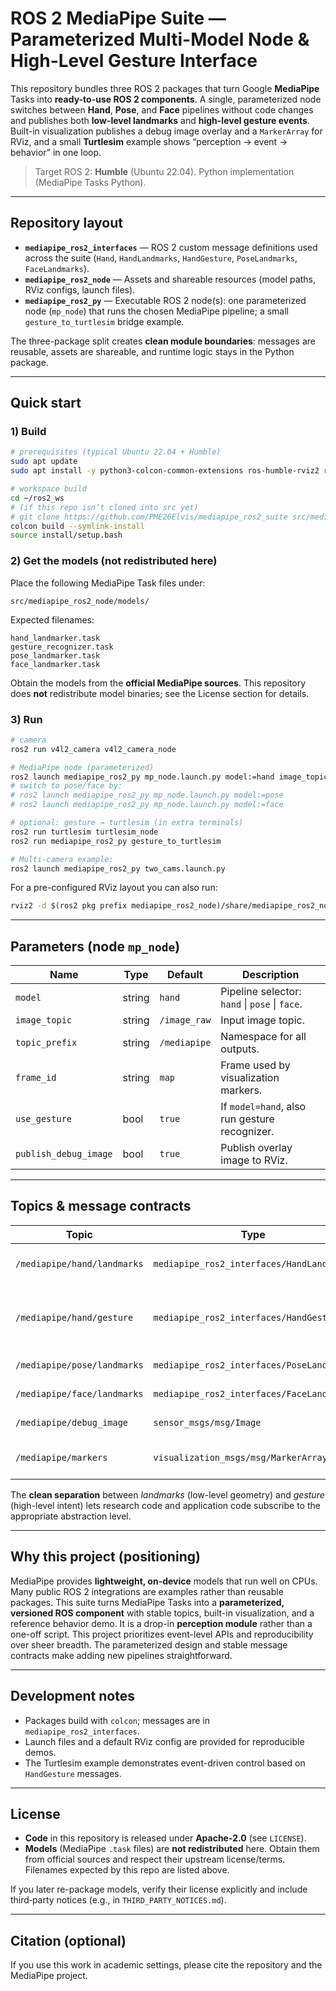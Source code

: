 # ROS 2 MediaPipe Suite — Parameterized Multi-Model Node & High-Level Gesture Interface

This repository bundles three ROS 2 packages that turn Google **MediaPipe** Tasks into **ready-to-use ROS 2 components**. A single, parameterized node switches between **Hand**, **Pose**, and **Face** pipelines without code changes and publishes both **low-level landmarks** and **high-level gesture events**. Built-in visualization publishes a debug image overlay and a `MarkerArray` for RViz, and a small **Turtlesim** example shows “perception → event → behavior” in one loop.

> Target ROS 2: **Humble** (Ubuntu 22.04). Python implementation (MediaPipe Tasks Python).

---

## Repository layout

- **`mediapipe_ros2_interfaces`** — ROS 2 custom message definitions used across the suite (`Hand`, `HandLandmarks`, `HandGesture`, `PoseLandmarks`, `FaceLandmarks`).  
- **`mediapipe_ros2_node`** — Assets and shareable resources (model paths, RViz configs, launch files).  
- **`mediapipe_ros2_py`** — Executable ROS 2 node(s): one parameterized node (`mp_node`) that runs the chosen MediaPipe pipeline; a small `gesture_to_turtlesim` bridge example.

The three-package split creates **clean module boundaries**: messages are reusable, assets are shareable, and runtime logic stays in the Python package.

---

## Quick start

### 1) Build
```bash
# prerequisites (typical Ubuntu 22.04 + Humble)
sudo apt update
sudo apt install -y python3-colcon-common-extensions ros-humble-rviz2 ros-humble-v4l2-camera

# workspace build
cd ~/ros2_ws
# (if this repo isn’t cloned into src yet)
# git clone https://github.com/PME26Elvis/mediapipe_ros2_suite src/mediapipe_ros2_suite
colcon build --symlink-install
source install/setup.bash
```

### 2) Get the models (not redistributed here)
Place the following MediaPipe Task files under:
```
src/mediapipe_ros2_node/models/
```
Expected filenames:
```
hand_landmarker.task
gesture_recognizer.task
pose_landmarker.task
face_landmarker.task
```
Obtain the models from the **official MediaPipe sources**. This repository does **not** redistribute model binaries; see the License section for details.

### 3) Run
```bash
# camera
ros2 run v4l2_camera v4l2_camera_node

# MediaPipe node (parameterized)
ros2 launch mediapipe_ros2_py mp_node.launch.py model:=hand image_topic:=/image_raw start_rviz:=true
# switch to pose/face by:
# ros2 launch mediapipe_ros2_py mp_node.launch.py model:=pose
# ros2 launch mediapipe_ros2_py mp_node.launch.py model:=face

# optional: gesture → turtlesim (in extra terminals)
ros2 run turtlesim turtlesim_node
ros2 run mediapipe_ros2_py gesture_to_turtlesim

# Multi-camera example:
ros2 launch mediapipe_ros2_py two_cams.launch.py
```

For a pre-configured RViz layout you can also run:
```bash
rviz2 -d $(ros2 pkg prefix mediapipe_ros2_node)/share/mediapipe_ros2_node/rviz/mediapipe_default.rviz
```

---

## Parameters (node `mp_node`)

| Name | Type | Default | Description |
|---|---|---|---|
| `model` | string | `hand` | Pipeline selector: `hand` \| `pose` \| `face`. |
| `image_topic` | string | `/image_raw` | Input image topic. |
| `topic_prefix` | string | `/mediapipe` | Namespace for all outputs. |
| `frame_id` | string | `map` | Frame used by visualization markers. |
| `use_gesture` | bool | `true` | If `model=hand`, also run gesture recognizer. |
| `publish_debug_image` | bool | `true` | Publish overlay image to RViz. |

---

## Topics & message contracts

| Topic | Type | Notes |
|---|---|---|
| `/mediapipe/hand/landmarks` | `mediapipe_ros2_interfaces/HandLandmarks` | 21 hand keypoints per detected hand. |
| `/mediapipe/hand/gesture`   | `mediapipe_ros2_interfaces/HandGesture`   | High-level events (e.g., `Thumb_Up`, `Open_Palm`, `Victory`) with scores. |
| `/mediapipe/pose/landmarks` | `mediapipe_ros2_interfaces/PoseLandmarks` | Whole-body keypoints. |
| `/mediapipe/face/landmarks` | `mediapipe_ros2_interfaces/FaceLandmarks` | Face mesh/landmarks. |
| `/mediapipe/debug_image`    | `sensor_msgs/msg/Image`                    | Overlayed image (skeleton, bbox). |
| `/mediapipe/markers`        | `visualization_msgs/msg/MarkerArray`       | 3D points/lines/labels for RViz. |

The **clean separation** between *landmarks* (low-level geometry) and *gesture* (high-level intent) lets research code and application code subscribe to the appropriate abstraction level.

---

## Why this project (positioning)

MediaPipe provides **lightweight, on-device** models that run well on CPUs. Many public ROS 2 integrations are examples rather than reusable packages. This suite turns MediaPipe Tasks into a **parameterized, versioned ROS component** with stable topics, built-in visualization, and a reference behavior demo. It is a drop-in **perception module** rather than a one-off script. This project prioritizes event-level APIs and reproducibility over sheer breadth. The parameterized design and stable message contracts make adding new pipelines straightforward.

---

## Development notes

- Packages build with `colcon`; messages are in `mediapipe_ros2_interfaces`.  
- Launch files and a default RViz config are provided for reproducible demos.  
- The Turtlesim example demonstrates event-driven control based on `HandGesture` messages.

---

## License

- **Code** in this repository is released under **Apache-2.0** (see `LICENSE`).  
- **Models** (MediaPipe `.task` files) are **not redistributed** here. Obtain them from official sources and respect their upstream license/terms. Filenames expected by this repo are listed above.

If you later re-package models, verify their license explicitly and include third‑party notices (e.g., in `THIRD_PARTY_NOTICES.md`).

---

## Citation (optional)
If you use this work in academic settings, please cite the repository and the MediaPipe project.
